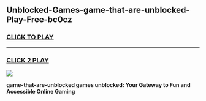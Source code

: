 
## Unblocked-Games-game-that-are-unblocked-Play-Free-bc0cz
<h3>
<a href="https://premium76.site?title=game-that-are-unblocked&ref=24M">CLICK TO PLAY</a></h3>
<hr>

<h3>
<a href="https://premium76.site?title=game-that-are-unblocked&ref=24M">CLICK 2 PLAY</a>
  
</h3>

<a href="https://premium76.site?title=game-that-are-unblocked&ref=24M"><img src="https://clearcache.store/games.png"></a>


**game-that-are-unblocked games unblocked: Your Gateway to Fun and Accessible Online Gaming**
